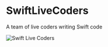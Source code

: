 # SwiftLiveCoders
A team of live coders writing Swift code

![Swift Live Coders](../../SLC-logo-rectangle-1024.png)

